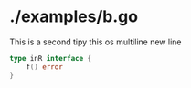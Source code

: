 # ./examples/b.go

This is a second tipy
this os multiline
new line

```go
type inR interface {
	f() error
}
```

